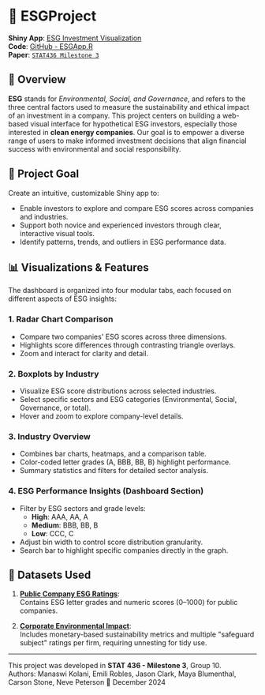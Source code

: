 # 🌿 ESGProject

**Shiny App**: [ESG Investment Visualization]([https://ekass.shinyapps.io/ESG-Visual/)  
**Code**: [GitHub - ESGApp.R](https://github.com/ManaswiKolani/Stat436ProjectMilestone2/blob/main/ESGApp.R)  
**Paper**: [`STAT436 Milestone 3`](https://github.com/ManaswiKolani/Stat436ProjectMilestone2/blob/main/STAT436%20Milestone%203%20(1).pdf)

## 📌 Overview

**ESG** stands for *Environmental, Social, and Governance*, and refers to the three central factors used to measure the sustainability and ethical impact of an investment in a company. This project centers on building a web-based visual interface for hypothetical ESG investors, especially those interested in **clean energy companies**. Our goal is to empower a diverse range of users to make informed investment decisions that align financial success with environmental and social responsibility.

## 🎯 Project Goal

Create an intuitive, customizable Shiny app to:
- Enable investors to explore and compare ESG scores across companies and industries.
- Support both novice and experienced investors through clear, interactive visual tools.
- Identify patterns, trends, and outliers in ESG performance data.

## 📊 Visualizations & Features

The dashboard is organized into four modular tabs, each focused on different aspects of ESG insights:

### 1. **Radar Chart Comparison**
- Compare two companies' ESG scores across three dimensions.
- Highlights score differences through contrasting triangle overlays.
- Zoom and interact for clarity and detail.

### 2. **Boxplots by Industry**
- Visualize ESG score distributions across selected industries.
- Select specific sectors and ESG categories (Environmental, Social, Governance, or total).
- Hover and zoom to explore company-level details.

### 3. **Industry Overview**
- Combines bar charts, heatmaps, and a comparison table.
- Color-coded letter grades (A, BBB, BB, B) highlight performance.
- Summary statistics and filters for detailed sector analysis.

### 4. **ESG Performance Insights (Dashboard Section)**
- Filter by ESG sectors and grade levels:
  - **High**: AAA, AA, A
  - **Medium**: BBB, BB, B
  - **Low**: CCC, C
- Adjust bin width to control score distribution granularity.
- Search bar to highlight specific companies directly in the graph.

## 📂 Datasets Used

1. [**Public Company ESG Ratings**](https://www.kaggle.com/datasets/alistairking/public-company-esg-ratings-dataset):  
   Contains ESG letter grades and numeric scores (0–1000) for public companies.

2. [**Corporate Environmental Impact**](https://www.kaggle.com/datasets/mannmann2/corporate-environmental-impact):  
   Includes monetary-based sustainability metrics and multiple "safeguard subject" ratings per firm, requiring unnesting for tidy use.

---

This project was developed in **STAT 436 - Milestone 3**, Group 10.  
Authors: Manaswi Kolani, Emili Robles, Jason Clark, Maya Blumenthal, Carson Stone, Neve Peterson
📅 December 2024
